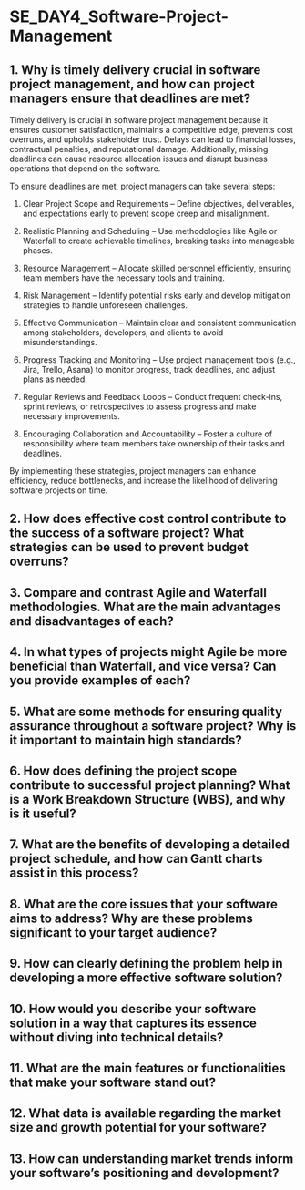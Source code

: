 # SE_DAY4_Software-Project-Management

## 1. Why is timely delivery crucial in software project management, and how can project managers ensure that deadlines are met?
Timely delivery is crucial in software project management because it ensures customer satisfaction, maintains a competitive edge, prevents cost overruns, and upholds stakeholder trust. Delays can lead to financial losses, contractual penalties, and reputational damage. Additionally, missing deadlines can cause resource allocation issues and disrupt business operations that depend on the software.

To ensure deadlines are met, project managers can take several steps:

1. Clear Project Scope and Requirements – Define objectives, deliverables, and expectations early to prevent scope creep and misalignment.


2. Realistic Planning and Scheduling – Use methodologies like Agile or Waterfall to create achievable timelines, breaking tasks into manageable phases.


3. Resource Management – Allocate skilled personnel efficiently, ensuring team members have the necessary tools and training.


4. Risk Management – Identify potential risks early and develop mitigation strategies to handle unforeseen challenges.


5. Effective Communication – Maintain clear and consistent communication among stakeholders, developers, and clients to avoid misunderstandings.


6. Progress Tracking and Monitoring – Use project management tools (e.g., Jira, Trello, Asana) to monitor progress, track deadlines, and adjust plans as needed.


7. Regular Reviews and Feedback Loops – Conduct frequent check-ins, sprint reviews, or retrospectives to assess progress and make necessary improvements.


8. Encouraging Collaboration and Accountability – Foster a culture of responsibility where team members take ownership of their tasks and deadlines.



By implementing these strategies, project managers can enhance efficiency, reduce bottlenecks, and increase the likelihood of delivering software projects on time.



## 2. How does effective cost control contribute to the success of a software project? What strategies can be used to prevent budget overruns?
## 3. Compare and contrast Agile and Waterfall methodologies. What are the main advantages and disadvantages of each?
## 4. In what types of projects might Agile be more beneficial than Waterfall, and vice versa? Can you provide examples of each?
## 5. What are some methods for ensuring quality assurance throughout a software project? Why is it important to maintain high standards?
## 6. How does defining the project scope contribute to successful project planning? What is a Work Breakdown Structure (WBS), and why is it useful?
## 7. What are the benefits of developing a detailed project schedule, and how can Gantt charts assist in this process?
## 8. What are the core issues that your software aims to address? Why are these problems significant to your target audience?
## 9. How can clearly defining the problem help in developing a more effective software solution?
## 10. How would you describe your software solution in a way that captures its essence without diving into technical details?
## 11. What are the main features or functionalities that make your software stand out?
## 12. What data is available regarding the market size and growth potential for your software?
## 13. How can understanding market trends inform your software’s positioning and development?
